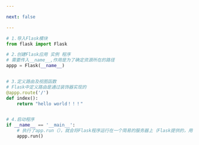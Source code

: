 ```yaml
---

next: false

---
```




<BlogInfo id="470" title="1.helloworld" author="白日梦想猿" pv=0 read_times=0 pre_cost_time="0分15秒" category="Web开发编程" tag_list="['Web开发编程']" create_time="2020.04.07 15:13:45" update_time="2020.07.13 10:57:13" />

```python
# 1.导入Flask模块
from flask import Flask

# 2.创建Flask应用 实例 程序
# 需要传入__name__,作用是为了确定资源所在的路径
appp = Flask(__name__)


# 3.定义路由及视图函数
# Flask中定义路由是通过装饰器实现的
@appp.route('/')
def index():
    return "hello world！！！"


# 4.启动程序
if __name__ == '__main__':
    # 执行了app.run（），就会将Flask程序运行在一个简易的服务器上（Flask提供的，用于测试的）
    appp.run()

```



<ActionBox />
